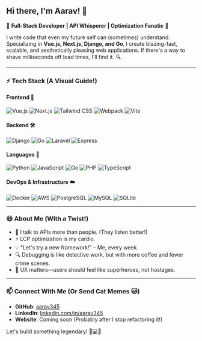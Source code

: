 ## Hi there, I'm Aarav! 👋

🚀 **Full-Stack Developer | API Whisperer | Optimization Fanatic** 🚀

I write code that even my future self can (sometimes) understand. Specializing in **Vue.js, Next.js, Django, and Go**, I create blazing-fast, scalable, and aesthetically pleasing web applications. If there's a way to shave milliseconds off load times, I'll find it. 🔍

---

### ⚡ Tech Stack (A Visual Guide!)
#### **Frontend** 🎨
![Vue.js](https://img.shields.io/badge/Vue.js-35495E?style=for-the-badge&logo=vue.js&logoColor=4FC08D) 
![Next.js](https://img.shields.io/badge/Next.js-000000?style=for-the-badge&logo=next.js&logoColor=white) 
![Tailwind CSS](https://img.shields.io/badge/Tailwind_CSS-38B2AC?style=for-the-badge&logo=tailwind-css&logoColor=white) 
![Webpack](https://img.shields.io/badge/Webpack-8DD6F9?style=for-the-badge&logo=webpack&logoColor=white) 
![Vite](https://img.shields.io/badge/Vite-B73BFE?style=for-the-badge&logo=vite&logoColor=FFD62E)

#### **Backend** 🛠️
![Django](https://img.shields.io/badge/Django-092E20?style=for-the-badge&logo=django&logoColor=white) 
![Go](https://img.shields.io/badge/Go-00ADD8?style=for-the-badge&logo=go&logoColor=white) 
![Laravel](https://img.shields.io/badge/Laravel-FF2D20?style=for-the-badge&logo=laravel&logoColor=white) 
![Express](https://img.shields.io/badge/Express-68A063?style=for-the-badge&logo=express&logoColor=white)

#### **Languages** 📝
![Python](https://img.shields.io/badge/Python-3776AB?style=for-the-badge&logo=python&logoColor=white) 
![JavaScript](https://img.shields.io/badge/JavaScript-F7DF1E?style=for-the-badge&logo=javascript&logoColor=black) 
![Go](https://img.shields.io/badge/Go-00ADD8?style=for-the-badge&logo=go&logoColor=white) 
![PHP](https://img.shields.io/badge/PHP-777BB4?style=for-the-badge&logo=php&logoColor=white) 
![TypeScript](https://img.shields.io/badge/TypeScript-3178C6?style=for-the-badge&logo=typescript&logoColor=white)

#### **DevOps & Infrastructure** ☁️
![Docker](https://img.shields.io/badge/Docker-2496ED?style=for-the-badge&logo=docker&logoColor=white) 
![AWS](https://img.shields.io/badge/AWS-FF9900?style=for-the-badge&logo=amazon-aws&logoColor=white) 
![PostgreSQL](https://img.shields.io/badge/PostgreSQL-336791?style=for-the-badge&logo=postgresql&logoColor=white) 
![MySQL](https://img.shields.io/badge/MySQL-4479A1?style=for-the-badge&logo=mysql&logoColor=white) 
![SQLite](https://img.shields.io/badge/SQLite-003B57?style=for-the-badge&logo=sqlite&logoColor=white) 

---

### 😆 About Me (With a Twist!)
- 🤖 I talk to APIs more than people. (They listen better!)
- ⚡ LCP optimization is my cardio.
- 💡 "Let's try a new framework!" – Me, every week.
- 🔍 Debugging is like detective work, but with more coffee and fewer crime scenes.
- 🎨 UX matters—users should feel like superheroes, not hostages.

---

### 📫 Connect With Me (Or Send Cat Memes 🐱)
- **GitHub**: [aarav345](https://github.com/aarav345)  
- **LinkedIn**: [linkedin.com/in/aarav345](https://linkedin.com/in/aarav345)  
- **Website**: Coming soon (Probably after I stop refactoring it!)

Let's build something legendary! 🎯💻🔥

